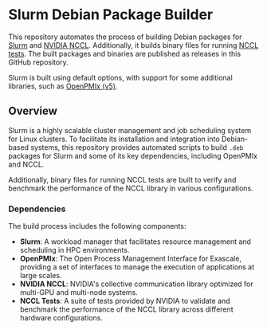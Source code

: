 # Slurm Debian Package Builder

This repository automates the process of building Debian packages for [Slurm](https://www.schedmd.com/download-slurm/) and [NVIDIA NCCL](https://github.com/NVIDIA/nccl). Additionally, it builds binary files for running [NCCL tests](https://github.com/NVIDIA/nccl-tests). The built packages and binaries are published as releases in this GitHub repository.

Slurm is built using default options, with support for some additional libraries, such as [OpenPMIx (v5)](https://github.com/openpmix/openpmix).

## Overview

Slurm is a highly scalable cluster management and job scheduling system for Linux clusters. To facilitate its installation and integration into Debian-based systems, this repository provides automated scripts to build `.deb` packages for Slurm and some of its key dependencies, including OpenPMIx and NCCL.

Additionally, binary files for running NCCL tests are built to verify and benchmark the performance of the NCCL library in various configurations.

### Dependencies

The build process includes the following components:
- **Slurm**: A workload manager that facilitates resource management and scheduling in HPC environments.
- **OpenPMIx**: The Open Process Management Interface for Exascale, providing a set of interfaces to manage the execution of applications at large scales.
- **NVIDIA NCCL**: NVIDIA's collective communication library optimized for multi-GPU and multi-node systems.
- **NCCL Tests**: A suite of tests provided by NVIDIA to validate and benchmark the performance of the NCCL library across different hardware configurations.
